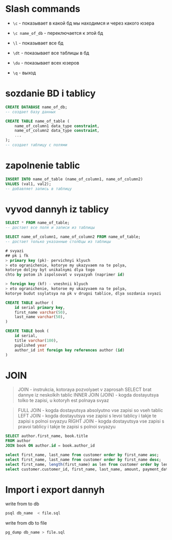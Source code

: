 # Slash commands

* `\с` - показывает в какой бд мы находимся и через какого юзера

* `\с name_of_db` - переключается к этой бд

* `\l` - показывает все бд

* `\dt` - показывает все таблицы в бд

* `\du` - показывает всех юзеров

* `\q` - выход

# sozdanie BD i tablicy
```sql
CREATE DATABASE name_of_db; 
-- создает базу данных
```

```sql
CREATE TABLE name_of_table (
    name_of_column1 data_type constraint,
    name_of_column2 data_type constraint,
    ...
); 
-- создает таблицу с полями
```

# zapolnenie tablic

```sql
INSERT INTO name_of_table (name_of_column1, name_of_column2) 
VALUES (val1, val2);
-- добавляет запись в таблицу
```

# vyvod dannyh iz tablicy
```sql
SELECT * FROM name_of_table; 
-- достает все поля и записи из таблицы

SELECT name_of_column1, name_of_column2 FROM name_of_table; 
-- достает только указанные столбцы из таблицы

# svyazi 
## pk i fk
> primary key (pk)- pervichnyi klyuch
> eto ogranichenie, kotorye my ukazyvaem na te polya, 
kotorye doljny byt unikalnymi dlya togo
chto by potom ih ispolsovat v svyazyah (naprimer id)

> foreign key (kf) - vneshnii klyuch
> eto ogranichenie, kotoroe my ukazyvaem na te polya,
kotorye budut ssylatsya na pk v drugoi tablice, dlya sozdania svyazi 
```

```sql
CREATE TABLE author (
    id serial primary key,
    first_name varchar(50),
    last_name varchar(50),
)

CREATE TABLE book (
    id serial,
    title varchar(100),
    puplished year
    author_id int foreign key references author (id)
)
```

# JOIN
> JOIN - instrukcia, kotoraya pozvolyaet v zaprosah SELECT
brat dannye iz neskolkih tablic
> INNER JOIN (JOIN) - kogda dostayutsya tolko te zapisi, 
u kotoryh est polnaya svyaz  

> FULL JOIN - kogda dostayutsya absolyutno vse zapisi so vseh tablic
> LEFT JOIN - kogda dostayutsya vse zapisi s levoi tablicy i takje te zapisi s polnoi svyazyu 
> RIGHT JOIN - kogda dostayutsya vse zapisi s pravoi tablicy i takje te zapisi s polnoi svyazyu 

```sql
SELECT author.first_name, book.title
FROM author
JOIN book ON author.id = book.author_id
```
```sql
select first_name, last_name from customer order by first_name asc;
select first_name, last_name from customer order by first_name desc;
select first_name, length(first_name) as len from customer order by len desc;
select customer.customer_id, first_name, last_name, amount, payment_date from customer inner join payment on payment.customer_id = customer.customer_id order by payment_date;
```

# Import i export dannyh 
write from to db
```bash
psql db_name  < file.sql 
```
write from db to file
```bash
pg_dump db_name > file.sql
```




<!-- task1 -->

<!-- SELECT plaintext FROM wordform limit 10; -->

<!-- task2 -->

<!-- SELECT plaintext FROM wordform WHERE plaintext LIKE 'a%'; -->


<!-- task3  -->

<!-- SELECT title, genretype FROM work WHERE genretype = 'p'; -->

<!-- task4 -->

<!-- SELECT AVG( totalparagraphs ) AS avg FROM work where genretype = 't'; -->
